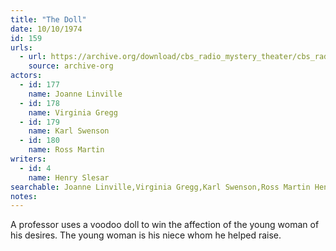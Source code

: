 ```yaml
---
title: "The Doll"
date: 10/10/1974
id: 159
urls: 
  - url: https://archive.org/download/cbs_radio_mystery_theater/cbs_radio_mystery_theater-0151-0200.zip/cbs_radio_mystery_theater-0151-0200%2Fcbsrmt_0159_the_doll.mp3
    source: archive-org
actors:  
  - id: 177
    name: Joanne Linville  
  - id: 178
    name: Virginia Gregg  
  - id: 179
    name: Karl Swenson  
  - id: 180
    name: Ross Martin
writers:  
  - id: 4
    name: Henry Slesar
searchable: Joanne Linville,Virginia Gregg,Karl Swenson,Ross Martin Henry Slesar
notes:  
---
```

A professor uses a voodoo doll to win the affection of the young woman of his desires. The young woman is his niece whom he helped raise.